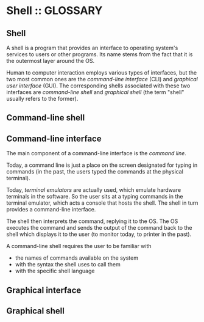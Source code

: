 # Shell :: GLOSSARY

## Shell
A shell is a program that provides an interface to operating system's services to users or other programs. Its name stems from the fact that it is the outermost layer around the OS.

Human to computer interaction employs various types of interfaces, but the two most common ones are the *command-line interface* (CLI) and *graphical user interface* (GUI). The corresponding shells associated with these two interfaces are *command-line shell* and *graphical shell* (the term "shell" usually refers to the former).

## Command-line shell
## Command-line interface

The main component of a command-line interface is the *command line*. 

Today, a command line is just a place on the screen designated for typing in commands (in the past, the users typed the commands at the physical terminal). 

Today, *terminal emulators* are actually used, which emulate hardware terminals in the software. So the user sits at a typing commands in the terminal emulator, which acts a console that hosts the shell. The shell in turn provides a command-line interface.

The shell then interprets the command, replying it to the OS. The OS executes the command and sends the output of the command back to the shell which displays it to the user (to monitor today, to printer in the past).



A command-line shell requires the user to be familiar with
- the names of commands available on the system
- with the syntax the shell uses to call them
- with the specific shell language

## Graphical interface
## Graphical shell
